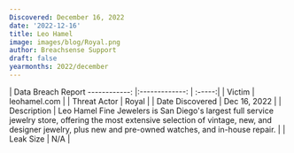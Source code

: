 ```yaml
---
Discovered: December 16, 2022
date: '2022-12-16'
title: Leo Hamel
image: images/blog/Royal.png
author: Breachsense Support
draft: false
yearmonths: 2022/december
---
```



| Data Breach Report
------------:     |:-------------:    | :-----:|
| Victim      | leohamel.com      | 
| Threat Actor      | Royal      | 
| Date Discovered      | Dec 16, 2022      | 
| Description      | Leo Hamel Fine Jewelers is San Diego's largest full service jewelry store, offering the most extensive selection of vintage, new, and designer jewelry, plus new and pre-owned watches, and in-house repair.      | 
| Leak Size      | N/A      | 

